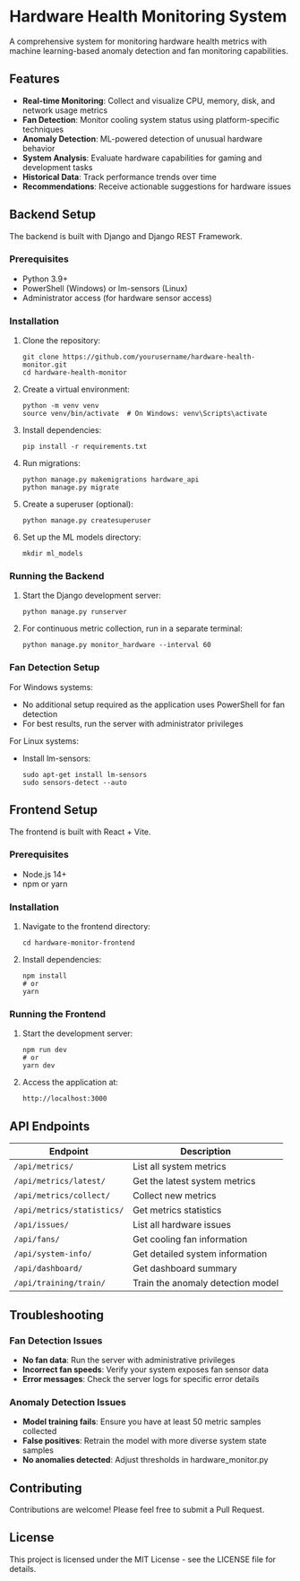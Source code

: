 # Hardware Health Monitoring System

A comprehensive system for monitoring hardware health metrics with machine learning-based anomaly detection and fan monitoring capabilities.

## Features

- **Real-time Monitoring**: Collect and visualize CPU, memory, disk, and network usage metrics
- **Fan Detection**: Monitor cooling system status using platform-specific techniques
- **Anomaly Detection**: ML-powered detection of unusual hardware behavior
- **System Analysis**: Evaluate hardware capabilities for gaming and development tasks
- **Historical Data**: Track performance trends over time
- **Recommendations**: Receive actionable suggestions for hardware issues

## Backend Setup

The backend is built with Django and Django REST Framework.

### Prerequisites

- Python 3.9+
- PowerShell (Windows) or lm-sensors (Linux)
- Administrator access (for hardware sensor access)

### Installation

1. Clone the repository:
   ```
   git clone https://github.com/yourusername/hardware-health-monitor.git
   cd hardware-health-monitor
   ```

2. Create a virtual environment:
   ```
   python -m venv venv
   source venv/bin/activate  # On Windows: venv\Scripts\activate
   ```

3. Install dependencies:
   ```
   pip install -r requirements.txt
   ```

4. Run migrations:
   ```
   python manage.py makemigrations hardware_api
   python manage.py migrate
   ```

5. Create a superuser (optional):
   ```
   python manage.py createsuperuser
   ```

6. Set up the ML models directory:
   ```
   mkdir ml_models
   ```

### Running the Backend

1. Start the Django development server:
   ```
   python manage.py runserver
   ```

2. For continuous metric collection, run in a separate terminal:
   ```
   python manage.py monitor_hardware --interval 60
   ```

### Fan Detection Setup

For Windows systems:
- No additional setup required as the application uses PowerShell for fan detection
- For best results, run the server with administrator privileges

For Linux systems:
- Install lm-sensors:
  ```
  sudo apt-get install lm-sensors
  sudo sensors-detect --auto
  ```

## Frontend Setup

The frontend is built with React + Vite.

### Prerequisites

- Node.js 14+
- npm or yarn

### Installation

1. Navigate to the frontend directory:
   ```
   cd hardware-monitor-frontend
   ```

2. Install dependencies:
   ```
   npm install
   # or
   yarn
   ```

### Running the Frontend

1. Start the development server:
   ```
   npm run dev
   # or
   yarn dev
   ```

2. Access the application at:
   ```
   http://localhost:3000
   ```

## API Endpoints

| Endpoint | Description |
|----------|-------------|
| `/api/metrics/` | List all system metrics |
| `/api/metrics/latest/` | Get the latest system metrics |
| `/api/metrics/collect/` | Collect new metrics |
| `/api/metrics/statistics/` | Get metrics statistics |
| `/api/issues/` | List all hardware issues |
| `/api/fans/` | Get cooling fan information |
| `/api/system-info/` | Get detailed system information |
| `/api/dashboard/` | Get dashboard summary |
| `/api/training/train/` | Train the anomaly detection model |

## Troubleshooting

### Fan Detection Issues

- **No fan data**: Run the server with administrative privileges
- **Incorrect fan speeds**: Verify your system exposes fan sensor data
- **Error messages**: Check the server logs for specific error details

### Anomaly Detection Issues

- **Model training fails**: Ensure you have at least 50 metric samples collected
- **False positives**: Retrain the model with more diverse system state samples
- **No anomalies detected**: Adjust thresholds in hardware_monitor.py

## Contributing

Contributions are welcome! Please feel free to submit a Pull Request.

## License

This project is licensed under the MIT License - see the LICENSE file for details.